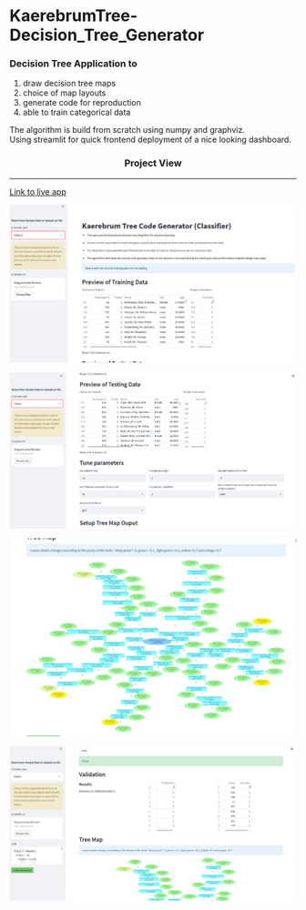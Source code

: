 # KaerebrumTree-Decision_Tree_Generator
### Decision Tree Application to 
1.  draw decision tree maps 
2.  choice of map layouts
3.  generate code for reproduction
4.  able to train categorical data


The algorithm is build from scratch using numpy and graphviz.\
Using streamlit for quick frontend deployment of a nice looking dashboard.

<h3 align="center">Project View</h1>

***
[Link to live app](https://kaerubrumtree.herokuapp.com/)


![alt text](Tree_data.PNG "data")


![alt text](tree_params.PNG "params")


![alt text](Tree_map.PNG "map")


![alt text](tree_report.PNG "report")

